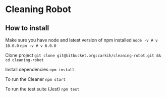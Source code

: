 # Cleaning Robot

## How to install

Make sure you have node and latest version of npm installed
`node -v # v 10.0.0`
`npm -v # v 6.0.0`

Clone project
`git clone git@bitbucket.org:carkih/cleaning-robot.git && cd cleaning-robot`

Install dependencies
`npm install`

To run the Cleaner
`npm start`

To run the test suite (Jest)
`npm test`
